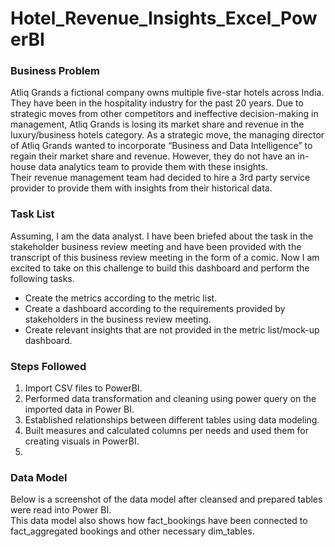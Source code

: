 # Hotel_Revenue_Insights_Excel_PowerBI

### Business Problem

Atliq Grands a fictional company owns multiple five-star hotels across India. They have been in the hospitality industry for the past 20 years. Due to strategic moves from other competitors and ineffective decision-making in management, Atliq Grands is losing its market share and revenue in the luxury/business hotels category. As a strategic move, the managing director of Atliq Grands wanted to incorporate “Business and Data Intelligence” to regain their market share and revenue. However, they do not have an in-house data analytics team to provide them with these insights.  
Their revenue management team had decided to hire a 3rd party service provider to provide them with insights from their historical data.

### Task List

Assuming, I am the data analyst. I have been briefed about the task in the stakeholder business review meeting and have been provided with the transcript of this business review meeting in the form of a comic. Now I am excited to take on this challenge to build this dashboard and perform the following tasks.

- Create the metrics according to the metric list.
- Create a dashboard according to the requirements provided by stakeholders in the business review meeting.
- Create relevant insights that are not provided in the metric list/mock-up dashboard.

### Steps Followed

1. Import CSV files to PowerBI.
2. Performed data transformation and cleaning using power query on the imported data in Power BI.
3. Established relationships between different tables using data modeling.
4. Built measures and calculated columns per needs and used them for creating visuals in PowerBI.
5. 
### Data Model

Below is a screenshot of the data model after cleansed and prepared tables were read into Power BI.  
This data model also shows how fact_bookings have been connected to fact_aggregated bookings and other necessary dim_tables.

